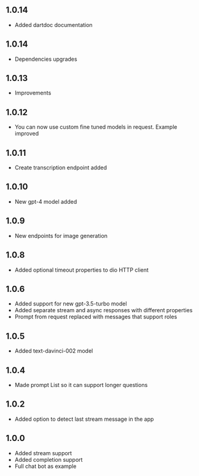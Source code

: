 ## 1.0.14

* Added dartdoc documentation

## 1.0.14

* Dependencies upgrades

## 1.0.13

* Improvements

## 1.0.12

* You can now use custom fine tuned models in request. Example improved

## 1.0.11

* Create transcription endpoint added

## 1.0.10

* New gpt-4 model added

## 1.0.9

* New endpoints for image generation

## 1.0.8

* Added optional timeout properties to dio HTTP client

## 1.0.6

* Added support for new gpt-3.5-turbo model
* Added separate stream and async responses with different properties
* Prompt from request replaced with messages that support roles

## 1.0.5

* Added text-davinci-002 model

## 1.0.4

* Made prompt List<String> so it can support longer questions

## 1.0.2

* Added option to detect last stream message in the app

## 1.0.0

* Added stream support
* Added completion support
* Full chat bot as example


